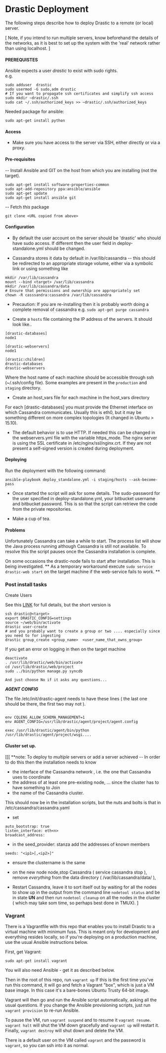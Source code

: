 # Drastic Deployment

The following steps describe how to deploy Drastic to a remote (or local) server.

[ Note, if you intend to run multiple servers, know beforehand the details of
  the networks, as it is best to set up the system with the 'real' network 
  rather than using localhost. ]

####  PREREQUISTES
Ansible expects a user _drastic_ to exist with sudo rights.  
e.g. 
```
sudo adduser  drastic
sudo usermod -G sudo,adm drastic
# If you want to propagate ssh certificates and simplify ssh access
sudo mkdir ~drastic/.ssh
sudo cat ~/.ssh/authorized_keys >> ~drastic/.ssh/authorized_keys 
```

Needed package for ansible:
```
sudo apt-get install python
```


#### Access

* Make sure you have access to the server via SSH, either directly or via a proxy.


#### Pre-requisites

-- Install Ansible and GIT on the host from which you are installing (not the target).

```
sudo apt-get install software-properties-common
sudo apt-add-repository ppa:ansible/ansible
sudo apt-get update
sudo apt-get install ansible git
```
-- Fetch _this_ package
```
git clone <URL copied from above>
```

#### Configuration

* By default the user account on the server should be 'drastic' who should have
sudo access. If different then the user field in deploy-standalone.yml should be changed.

* Cassandra stores it data by default in /var/lib/cassandra -- this should be redirected to an appropriate storage volume, either via a symbolic link or using something like
```
mkdir /var/lib/cassandra
mount --bind <target> /var/lib/cassandra
mkdir /var/lib/cassandra/data
# Ensure that permissions and ownership are appropriately set
chown -R casssandra:cassandra /var/lib/cassandra
```
* Precaution:  If you are re-installing then it is probably worth doing a complete removal of cassandra
e.g.
``` sudo apt-get purge cassandra ```

* Create a ```hosts``` file containing the IP address of the servers. It should look like..

```
[drastic-databases]
node1

[drastic-webservers]
node1

[drastic:children]
drastic-databases
drastic-webservers
```

Where the host name of each machine should be accessible through ssh (~/.ssh/config file).
Some examples are present in the ```production``` and ```staging``` directory.

* Create an host_vars file for each machine in the host_vars directory

For each [drastic-databases] you must provide the Ethernet interface on which 
Cassandra communicates. Usually this is eth0, but it may be something different 
on more complex topologies (It changed in Ubuntu > 15.10).

* The default behavior is to use HTTP. If needed this can be changed in the
webservers.yml file with the variable https_mode. The nginx server is using the
SSL certificate in /etc/nginx/ssl/nginx.crt. If they are not present a self-signed
version is created during deployment.

#### Deploying


Run the deployment with the following command:

```
ansible-playbook deploy_standalone.yml -i staging/hosts --ask-become-pass
```

* Once started the script will ask for some details. The sudo-password for the
user specified in deploy-standalone.yml, your bitbucket username and bitbucket
password.  This is so that the script can retrieve the code from the private repositories.

* Make a cup of tea.


#### Problems

Unfortunately Cassandra can take a while to start. The process list will show the Java process running although Cassandra is still not available. To resolve this the script pauses once the Cassandra installation is complete.

On some occasions the drastic-node fails to start after installation.  This is being investigated.
** As a temporary workaround execute
```sudo service drastic-web start```
on the target machine if the web-service fails to work. **

### Post install tasks
Create Users

See this [LINK](https://bitbucket.org/archivea/drastic) for full details, but the short version is
```
ssh drastic@<target>
export DRASTIC_CONFIG=settings
source ~/web/bin/activate
drastic user-create
# and you probably want to create a group or two .... especially since you need to for ingesting
drastic group_create <group_name>  <user_name_that_owns_group>
```
If you get an error on logging in then on the target machine
```
deactivate
. /usr/lib/drastic/web/bin/activate
cd /usr/lib/drastic/web/project
sudo ../bin/python manage.py syncdb

And just choose No if it asks any questions...
```

***AGENT CONFIG***

The file /etc/init/drastic-agent needs to have these lines ( the last one should be there, the first two may not ).
```

env CQLENG_ALLOW_SCHEMA_MANAGEMENT=1
env AGENT_CONFIG=/usr/lib/drastic/agent/project/agent.config

exec /usr/lib/drastic/agent/bin/python /usr/lib/drastic/agent/project/wsgi....
```
#### Cluster set up.

[[[ **note:  To deploy to _multiple_ servers or add a server achieved 
-- In order to do this then the installation needs to know 
- the interface of the Cassandra network , i.e. the  one that Cassandra uses to coordinate
- the address of at least one pre-existing node, ... since the cluster has to have something to Join
- the name of the Cassandra cluster.

This should now be in the installation scripts, but the nuts and bolts is that in /etc/cassandra/cassandra.yaml

- set 

```
auto_bootstrap: true
listen_interface: eth<n>
broadcast_address: 
```

- in the seed_provider: stanza add the addresses of known members 

```
seeds: "<ip1>[,<ip2>]"
``` 
- ensure the clustername is the same 

- on the new node node,stop Cassandra ( service cassandra stop ), remove _everything_ from the data directory ( /var/lib/cassandra/data/ ), 

- Restart Cassandra, leave it to sort itself out by waiting for all the nodes to show up in the output from the command line ```nodetool status```  and be in state **UN** and then run ```nodetool cleanup``` on all the nodes in the cluster ( which may take som time, so perhaps best done in TMUX).
 ]

### Vagrant

There is a Vagrantfile with this repo that enables you to install Drastic to a virtual machine with minimum fuss.
This is meant only for development and everything resides locally, so if you're deploying on a production machine,
use the usual Ansible instructions below.

First, get Vagrant:

```
sudo apt-get install vagrant
```

You will also need Ansible - get it as described below.

Then in the root of this repo, run `vagrant up` If this is the first time you've run this command, it will go and fetch
a Vagrant "box", which is just a VM base image. In this case it's a bare-bones Ubuntu Trusty 64-bit image.

Vagrant will then go and run the Ansible script automatically, asking all the usual questions. If you change the
Ansible provisioning scripts, just run `vagrant provision` to re-run Ansible.

To pause the VM, run `vagrant suspend` and to resume it `vagrant resume`. `vagrant halt` will shut the VM down
gracefully and `vagrant up` will restart it. Finally, `vagrant destroy` will shut down and delete the VM.

There is a default user on the VM called `vagrant` and the password is `vagrant`, so you can ssh into it as normal.


